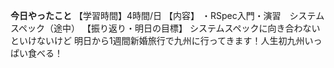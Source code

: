 **今日やったこと**
【学習時間】4時間/日
【内容】
・RSpec入門・演習　システムスペック（途中）
【振り返り・明日の目標】
システムスペックに向き合わないといけないけど
明日から1週間新婚旅行で九州に行ってきます！人生初九州いっぱい食べる！